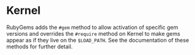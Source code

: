 # Kernel

RubyGems adds the `#gem` method to allow activation of specific gem versions and
overrides the `#require` method on Kernel to make gems appear as if they live on
the `$LOAD_PATH`.  See the documentation of these methods for further detail.